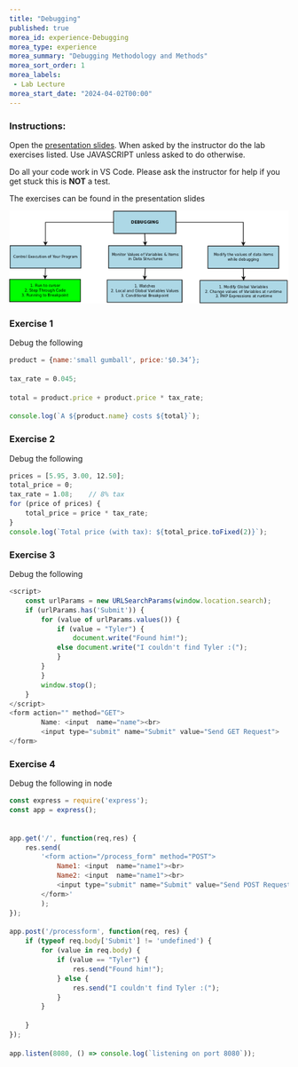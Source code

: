 ```yaml
--- 
title: "Debugging" 
published: true 
morea_id: experience-Debugging
morea_type: experience 
morea_summary: "Debugging Methodology and Methods"
morea_sort_order: 1 
morea_labels:
 - Lab Lecture
morea_start_date: "2024-04-02T00:00"
---
```


### Instructions: 
Open the [presentation slides](ITM352_Debugging.ppt). When asked by the instructor do the lab exercises listed. Use JAVASCRIPT unless asked to do otherwise.

Do all your code work in VS Code. Please ask the instructor for help if you get stuck this is **NOT** a test.

The exercises can be found in the presentation slides

![Debugging Techniques](debugging-techniques.png)

### Exercise 1
Debug the following 
```Javascript
product = {name:'small gumball', price:'$0.34’};

tax_rate = 0.045;

total = product.price + product.price * tax_rate;

console.log(`A ${product.name} costs ${total}`); 
```

### Exercise 2
Debug the following 
```Javascript
prices = [5.95, 3.00, 12.50];
total_price = 0;
tax_rate = 1.08;    // 8% tax 
for (price of prices) {
    total_price = price * tax_rate;
}
console.log(`Total price (with tax): ${total_price.toFixed(2)}`); 
```

### Exercise 3
Debug the following
```Javascript
<script>
    const urlParams = new URLSearchParams(window.location.search);
    if (urlParams.has('Submit')) {
        for (value of urlParams.values()) {
            if (value = "Tyler") {
                document.write("Found him!");
            else document.write("I couldn't find Tyler :("); 
            }
        }
        }
        window.stop();
    }
</script>
<form action="" method="GET">
        Name: <input  name="name"><br>
        <input type="submit" name="Submit" value="Send GET Request">
</form>
```

### Exercise 4
Debug the following in node

```Javascript
const express = require('express');
const app = express();


app.get('/', function(req,res) {
    res.send(
        '<form action="/process_form" method="POST">
            Name1: <input  name="name1"><br>
            Name2: <input  name="name1"><br>
            <input type="submit" name="Submit" value="Send POST Request">
        </form>'
        );
});

app.post('/processform', function(req, res) {
    if (typeof req.body['Submit'] != 'undefined') {
        for (value in req.body) {
            if (value == "Tyler") {
                res.send("Found him!");
            } else {
                res.send("I couldn't find Tyler :(");
            }
        }
        
    }
});

app.listen(8080, () => console.log(`listening on port 8080`));
```